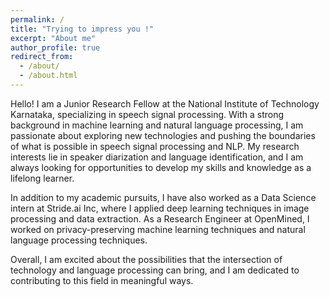 ```yaml
---
permalink: /
title: "Trying to impress you !"
excerpt: "About me"
author_profile: true
redirect_from: 
  - /about/
  - /about.html
---
```

Hello! I am a Junior Research Fellow at the National Institute of Technology Karnataka, specializing in speech signal processing. With a strong background in machine learning and natural language processing, I am passionate about exploring new technologies and pushing the boundaries of what is possible in speech signal processing and NLP. My research interests lie in speaker diarization and language identification, and I am always looking for opportunities to develop my skills and knowledge as a lifelong learner.

In addition to my academic pursuits, I have also worked as a Data Science intern at Stride.ai Inc, where I applied deep learning techniques in image processing and data extraction. As a Research Engineer at OpenMined, I worked on privacy-preserving machine learning techniques and natural language processing techniques.

Overall, I am excited about the possibilities that the intersection of technology and language processing can bring, and I am dedicated to contributing to this field in meaningful ways.
